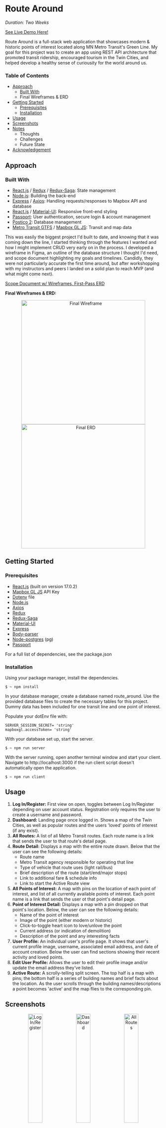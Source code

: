 # Route Around

*Duration: Two Weeks*

[See Live Demo Here!](https://mighty-crag-14368.herokuapp.com/)

Route Around is a full-stack web application that showcases modern & historic points of interest located along MN Metro Transit's Green Line. My goal for this project was to create an app using REST API architecture that promoted transit ridership, encouraged tourism in the Twin Cities, and helped develop a healthy sense of curiousity for the world around us. 

### Table of Contents
- [Approach](#approach)
  - [Built With](#built-with)
  - Final Wireframes & ERD
- [Getting Started](#getting-started)
  - [Prerequisites](#prerequisites)
  - [Installation](#installation)
- [Usage](#usage)
- [Screenshots](#screenshots)
- [Notes](#notes)
  - Thoughts
  - Challenges
  - Future State
- [Acknowledgement](#acknowledgement)

## Approach

### Built With

- [React.js](https://beta.reactjs.org/) / [Redux](https://react-redux.js.org/introduction/getting-started) / [Redux-Saga](https://redux-saga.js.org/docs/introduction/GettingStarted): State management
- [Node.js](https://nodejs.org/en/docs/): Building the back-end
- [Express](https://expressjs.com/en/4x/api.html) / [Axios](https://axios-http.com/docs/intro): Handling requests/responses to Mapbox API and database
- [React.js](https://beta.reactjs.org/) / [Material-UI](https://mui.com/): Responsive front-end styling
- [Passport](https://www.passportjs.org/): User authentication, secure login & account management
- [Postico 2](https://eggerapps.at/postico2/): Database management
- [Metro Transit GTFS](https://svc.metrotransit.org/index.html) / [Mapbox GL JS](https://docs.mapbox.com/mapbox-gl-js/guides/): Transit and map data
  
This was easily the biggest project I'd built to date, and knowing that it was coming down the line, I started thinking through the features I wanted and how I might implement CRUD very early on in the process. I developed a wireframe in Figma, an outline of the database structure I thought I'd need, and scope document highlighting my goals and timelines. Candidly, they were not particularly accurate the first time around, but after workshopping with my instructors and peers I landed on a solid plan to reach MVP (and what might come next).

[Scope Document w/ Wireframes, First-Pass ERD](https://docs.google.com/document/d/1XGXvDvByzFVY3iMQnAQt6xVA3N8h_I7nvBNPS5x4HhM/edit?usp=sharing)

**Final Wireframes & ERD:**
<p align="center">
  <img width="400" alt="Final Wireframe" src="https://user-images.githubusercontent.com/110571190/221385408-cd55ba4a-8986-4567-b723-68b476594c79.png">
  <img width="400" alt="Final ERD" src="https://user-images.githubusercontent.com/110571190/221385201-3ab6446f-20dc-4658-afb5-85aabddea971.png">
</p>

## Getting Started

### Prerequisites
- [React.js](https://beta.reactjs.org/) (built on version 17.0.2)
- [Mapbox GL JS](https://docs.mapbox.com/mapbox-gl-js/guides/) API Key
- [Dotenv](https://www.dotenv.org/docs) file
- [Node.js](https://nodejs.org/en/docs/)
- [Axios](https://axios-http.com/docs/intro)
- [Redux](https://react-redux.js.org/introduction/getting-started)
- [Redux-Saga](https://redux-saga.js.org/docs/introduction/GettingStarted)
- [Material-UI](https://mui.com/material-ui/getting-started/overview/)
- [Express](https://expressjs.com/en/4x/api.html)
- [Body-parser](https://github.com/expressjs/body-parser)
- [Node-postgres](https://node-postgres.com/) (pg)
- [Passport](https://www.passportjs.org/)

For a full list of dependencies, see the package.json

### Installation

Using your package manager, install the dependencies.
```
$ ~ npm install
```

In your database manager, create a database named route_around. Use the provided database files to create the necessary tables for this project. Dummy data has been included for one transit line and one point of interest.

Populate your dotEnv file with:
```
SERVER_SESSION_SECRET= 'string' 
mapboxgl.accessToken= 'string'
```

With your database set up, start the server.
```
$ ~ npm run server
```

With the server running, open another terminal window and start your client. Navigate to http://localhost:3000 if the run client script doesn't automatically open the application.
```
$ ~ npm run client
```





## Usage

1. **Log In/Register:** First view on open, toggles between Log In/Register depending on user account status. Registration only requires the user to create a username and password.
2. **Dashboard:** Landing page once logged in. Shows a map of the Twin Cities, as well as popular routes and the users 'loved' points of interest (if any exist).
3. **All Routes:** A list of all Metro Transit routes. Each route name is a link that sends the user to that route's detail page.
4. **Route Detail:** Displays a map with the entire route drawn. Below that the user can see the following details:
     - Route name
     - Metro Transit agency responsible for operating that line
     - Type of vehicle that route uses (light rail/bus)
     - Brief description of the route (start/end/major stops)
     - Link to additional fare & schedule info
     - Link to start the Active Route view
5. **All Points of Interest:** A map with pins on the location of each point of interest, and list of all currently available points of interest. Each point name is a link that sends the user ot that point's detail page.
6. **Point of Interest Detail:** Displays a map with a pin dropped on that point's location. Below, the user can see the following details:
     - Name of the point of interest
     - Image of the point (either modern or historic)
     - Click-to-toggle heart icon to love/unlove the point
     - Current address (or indication of demolition)
     - Description of the point and any interesting facts
7. **User Profile:** An individual user's profile page. It shows that user's current profile image, username, associated email address, and date of account creation. Below the user can find sections showing their recent activity and loved points.
8. **Edit User Profile:** Allows the user to edit their profile image and/or update the email address they've listed.
9. **Active Route:** A scrolly-telling split screen. The top half is a map with pins; the bottom half is a series of building names and brief facts about the location. As the user scrolls through the building names/descriptions a point becomes 'active' and the map flies to the corresponding pin. 

## Screenshots

<p align="center">
  <img src="public/images/screenshots/1Login.png" alt="Log In/Register" width="30%">
  <img src="public/images/screenshots/2Dashboard.png" alt="Dashboard" width="30%">
  <img src="public/images/screenshots/3AllRoutes.png" alt="All Routes" width="30%">
</p>
<p align="center">
  <img src="public/images/screenshots/4RouteDetail.png" alt="Route Detail" width="30%">
  <img src="public/images/screenshots/5AllPOI.png" alt="All POI" width="30%">
  <img src="public/images/screenshots/6PointDetail.png" alt="Point Detail" width="30%">
</p>
<p align="center">
  <img src="public/images/screenshots/7UserProfile.png" alt="User Profile" width="30%">
  <img src="public/images/screenshots/8EditProfile.png" alt="Edit User Profile" width="30%">
  <img src="public/images/screenshots/9ActiveRoute.gif" alt="Active Route" width="30%">
</p>

## Notes

**Thoughts:** This was a really satisfying project for me. It's an idea I had a few years ago, and in the time since then I haven't found anything that did *this*, specifically. I've enjoyed getting to know more about the sights I've seen on my commute, and it was honestly so cool to make something that I dreamed up! 

**Challenges:** I had a tough time utilizing React with all of my Saga dispatches and getting the DOM to correctly render - this was definitely what took up the bulk of my time. For each route and POI's individual details (images, map line, map pin, etc.) I needed the DOM to render (or re-render) once those details had been set. This I was able to mostly solve - some of the map lines will occasionally occasionally connect their ends together, but I haven't been able to pinpoint the cause of this yet.

**Future State:** There are a few changes I'd like to make, and a few features I'd like to implement at some point: 
- [ ] User Profile / Account Created: Ran out of time to code this, ideally this would be captured and stored on account registration. Right now, what displays is hard-coded.
- [x] User Profile / Ride History: I didn't code this correctly and ran out of time to fix it. It's currently showing all routes ever marked as completed, not just for a specific user. *(confirmed completed 03/31/23)*
- [ ] User Profile / Badges: My wireframe had this as a feature, and I'd like to add some benchmarks/goals for user badges.
- [ ] Active Route / Trip Completion: These are currently hard-coded into my database. I need to add a button at the end of the 'Active Route' view to mark a trip completed.
- [x] Active Route / Travel by Direction: Currently, the active route only runs one way. The database documents each route's direction, so I'd like to code in some logic to reverse the facts/points for each route. *(Green Line completed 03/31/23)*
- [ ] Active/All Routes: Right now, the Green Line is the only functional route tour. I'd love to add more at some point!

## Acknowledgement
I am *incredibly* grateful for the instructors, staff, and students at Prime Digital Academy - I can't imagine having learned all of this in such a short amount of time without all of their support. In particular, my instructor Matt, who has brought nothing but care and joy to the classroom every day.

Special shout-out to my partner for her endless support, love, and sanity checks! 

